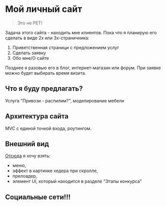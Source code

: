 # Мой личный сайт

> Это не PET!

Задача этого сайта - находить мне клиентов. Пока что я планирую его сделать в виде 2х или 3х-страничника:
1. Приветственная страници с предложением услуг
2. Сделать заявку
3. Обо мне/О сайте

Позднее я разовью его в блог, интернет-магазин или форум. При заявке можно будет выбирать время визита.

## Что я буду предлагать?

Услуга "Привози - распилим?", моделирование мебели

## Архитектура сайта

MVC с единой точкой входа, роутингом.

## Внешний вид

[Отсюда](https://welcomecup.ru/) я хочу взять:
- меню, 
- эффект в картинке хедера при скролле,
- прелоадер,
- элемент UI, который находится в разделе "Этапы конкурса"

## Социальные сети!!!
